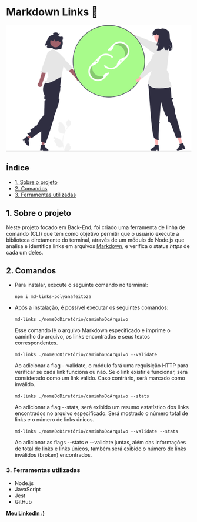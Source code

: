 # Markdown Links 🔗
![Imagem de link](src/md-links.svg)

## Índice
* [1. Sobre o projeto](#1-sobre-o-projeto)
* [2. Comandos](#2-comandos)
* [3. Ferramentas utilizadas](#3-ferramentas-utilizadas)

## 1. Sobre o projeto

Neste projeto focado em Back-End, foi criado uma ferramenta de linha de comando (CLI) que tem como objetivo permitir que o usuário execute a biblioteca diretamente do terminal, através de um módulo do Node.js que analisa e identifica links em arquivos [Markdown](https://pt.wikipedia.org/wiki/Markdown), e verifica o status _https_ de cada um deles.


## 2. Comandos

* Para instalar, execute o seguinte comando no terminal:

  `npm i md-links-polyanafeitoza`

* Após a instalação, é possível executar os seguintes comandos:

  `md-links ./nomeDoDiretório/caminhoDoArquivo`

  Esse comando lê o arquivo Markdown especificado e imprime o caminho do arquivo, os links encontrados e seus textos correspondentes.

  `md-links ./nomeDoDiretório/caminhoDoArquivo --validate`

  Ao adicionar a flag --validate, o módulo fará uma requisição HTTP para verificar se cada link funciona ou não. Se o link existir e funcionar, será considerado como um link válido. Caso contrário, será marcado como inválido.

  `md-links ./nomeDoDiretório/caminhoDoArquivo --stats`

  Ao adicionar a flag --stats, será exibido um resumo estatístico dos links encontrados no arquivo especificado. Será mostrado o número total de links e o número de links únicos.

  `md-links ./nomeDoDiretório/caminhoDoArquivo --validate --stats`

  Ao adicionar as flags --stats e --validate juntas, além das informações de total de links e links únicos, também será exibido o número de links inválidos (broken) encontrados.

### 3. Ferramentas utilizadas

* Node.js
* JavaScript
* Jest
* GitHub

**[Meu Linkedln :)](https://www.linkedin.com/in/polyftza/)**
